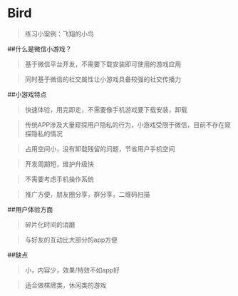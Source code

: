 # Bird
>练习小案例：飞翔的小鸟

##什么是微信小游戏？
>基于微信平台开发，不需要下载安装即可使用的游戏应用

>同时基于微信的社交属性让小游戏具备较强的社交传播力

##小游戏特点
>快速体验，用完即走，不需要像手机游戏要下载安装，卸载

>传统APP涉及大量窥探用户隐私的行为，小游戏受限于微信，目前不存在窥探隐私的情况

>占用空间小，没有卸载残留的问题，节省用户手机空间

>开发周期短，维护升级快

>不需要考虑手机操作系统

>推广方便，朋友圈分享，群分享，二维码扫描

##用户体验方面
>碎片化时间的消磨

>与好友的互动比大部分的app方便

##缺点
>小，内容少，效果/特效不如app好

>适合做棋牌类，休闲类的游戏